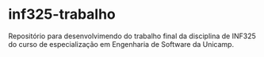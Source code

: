 # inf325-trabalho
Repositório para desenvolvimendo do trabalho final da disciplina de INF325 do curso de especialização em Engenharia de Software da Unicamp.

<!-- [![Binder](https://mybinder.org/badge_logo.svg)](https://mybinder.org/v2/gh/erikjborges/inf325-trabalho/master) -->
